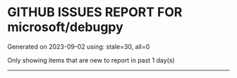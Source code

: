
# GITHUB ISSUES REPORT FOR microsoft/debugpy


Generated on 2023-09-02 using: stale=30, all=0


Only showing items that are new to report in past 1 day(s)


---
